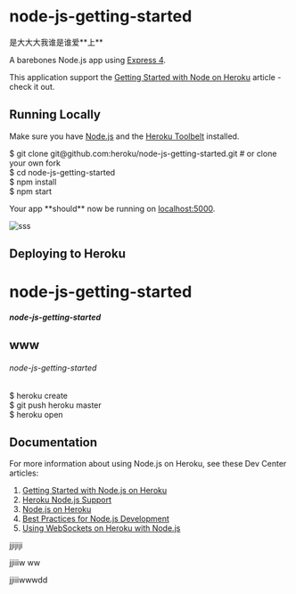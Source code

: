 <!DOCTYPE html>
<html lang="en">
<head>
  <meta charset="UTF-8">
  <title>MarkdownText</title>
</head>
<body>
  <h1 class="title1">node-js-getting-started</h1>

<p class="line">是大大大我谁是谁爱**上**</p>

<p class="line">A barebones Node.js app using <a href="http://expressjs.com/" target="_blank">Express 4</a>.</p>

<p class="line">This application support the <a href="https://devcenter.heroku.com/articles/getting-started-with-nodejs" target="_blank">Getting Started with Node on Heroku</a> article - check it out.</p>

<h2 class="title2">Running Locally</h2>

<p class="line">Make sure you have <a href="http://nodejs.org/" target="_blank">Node.js</a> and the <a href="https://toolbelt.heroku.com/" target="_blank">Heroku Toolbelt</a> installed.</p>

<div class="code sh">
$ git clone git@github.com:heroku/node-js-getting-started.git <span class="zs"># or clone your own fork</span></br>
$ cd node-js-getting-started</br>
$ npm install</br>
$ npm start</br>
</div>

<p class="line">Your app **should** now be running on <a href="http://localhost:5000/" target="_blank">localhost:5000</a>.</p>

<p class="line"><img title="sss" src="http://img4q.duitang.com/uploads/item/201210/21/20121021095857_RfXsK.jpeg" /></p>

<h2 class="title2">Deploying to Heroku</h2>

<h1 class="title1">node-js-getting-started</h1>

<h5 class="title5">node-js-getting-started</h5>

<h2 class="title2">www</h2>

<h6 class="title6">node-js-getting-started</h6>

<div class="code ">
$ heroku create</br>
$ git push heroku master</br>
$ heroku open</br>
</div>

<h2 class="title2">Documentation</h2>

<p class="line">For more information about using Node.js on Heroku, see these Dev Center articles:</p>

<ol class="items">
	<li> <a href="https://devcenter.heroku.com/articles/getting-started-with-nodejs" target="_blank">Getting Started with Node.js on Heroku</a></li>
	<li> <a href="https://devcenter.heroku.com/articles/nodejs-support" target="_blank">Heroku Node.js Support</a></li>
	<li> <a href="https://devcenter.heroku.com/categories/nodejs" target="_blank">Node.js on Heroku</a></li>
	<li> <a href="https://devcenter.heroku.com/articles/node-best-practices" target="_blank">Best Practices for Node.js Development</a></li>
	<li> <a href="https://devcenter.heroku.com/articles/node-websockets" target="_blank">Using WebSockets on Heroku with Node.js</a></li>
</ol>

<p class="line">jjijiji</p>

<p class="line">jjiiiw <span class="block">ww</span></p>

<p class="line">jjiiiwwwdd
</p>
</body>
</html>
